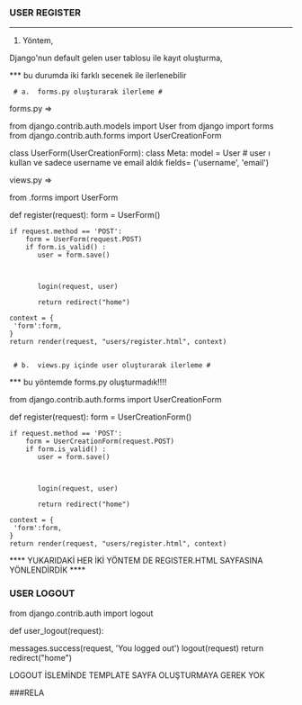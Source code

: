 ### USER REGISTER
<hr>

1. Yöntem, 

Django'nun default gelen user tablosu ile kayıt oluşturma, 
  
   *** bu durumda iki farklı secenek ile ilerlenebilir
      
     # a.  forms.py oluşturarak ilerleme #

forms.py  =>

from django.contrib.auth.models import User
from django import forms
from django.contrib.auth.forms import UserCreationForm

class UserForm(UserCreationForm):
    class Meta:
        model = User # user ı kullan ve sadece username ve email aldık
        fields= ('username', 'email')



views.py =>


from .forms import UserForm

def register(request):
    form = UserForm()

    if request.method == 'POST':
        form = UserForm(request.POST)
        if form.is_valid() :
           user = form.save()
          
       

           login(request, user)

           return redirect("home")

    context = {
     'form':form,
    }
    return render(request, "users/register.html", context) 


     # b.  views.py içinde user oluşturarak ilerleme #

*** bu yöntemde forms.py oluşturmadık!!!!

from django.contrib.auth.forms import UserCreationForm

def register(request):
    form = UserCreationForm()

    if request.method == 'POST':
        form = UserCreationForm(request.POST)
        if form.is_valid() :
           user = form.save()
          
       

           login(request, user)

           return redirect("home")

    context = {
     'form':form,
    }
    return render(request, "users/register.html", context) 


**** YUKARIDAKİ HER İKİ YÖNTEM DE REGISTER.HTML SAYFASINA YÖNLENDİRDİK ****

###   USER LOGOUT 

from django.contrib.auth import  logout


def user_logout(request):

   messages.success(request, 'You logged out') 
   logout(request)
   return redirect("home")


LOGOUT İSLEMİNDE TEMPLATE SAYFA OLUŞTURMAYA GEREK YOK  



###RELA



